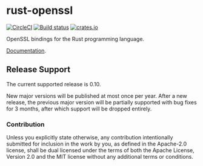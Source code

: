 # rust-openssl

[![CircleCI](https://circleci.com/gh/sfackler/rust-openssl.svg?style=shield)](https://circleci.com/gh/sfackler/rust-openssl)
[![Build status](https://ci.appveyor.com/api/projects/status/d1knobws948pyynk/branch/master?svg=true)](https://ci.appveyor.com/project/sfackler/rust-openssl/branch/master)
[![crates.io](https://img.shields.io/crates/v/openssl.svg)](https://crates.io/crates/openssl)

OpenSSL bindings for the Rust programming language.

[Documentation](https://docs.rs/openssl).

## Release Support

The current supported release is 0.10.

New major versions will be published at most once per year. After a new
release, the previous major version will be partially supported with bug
fixes for 3 months, after which support will be dropped entirely.

### Contribution

Unless you explicitly state otherwise, any contribution intentionally
submitted for inclusion in the work by you, as defined in the Apache-2.0
license, shall be dual licensed under the terms of both the Apache License,
Version 2.0 and the MIT license without any additional terms or conditions.
